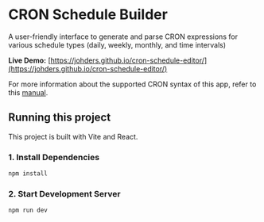 # CRON Schedule Builder

A user-friendly interface to generate and parse CRON expressions for various schedule types (daily, weekly, monthly, and time intervals)

**Live Demo:** [https://johders.github.io/cron-schedule-editor/](https://johders.github.io/cron-schedule-editor/)

For more information about the supported CRON syntax of this app, refer to this [manual](https://github.com/johders/cron-schedule-editor/blob/main/docs/manual.md).

## Running this project

This project is built with Vite and React.

### 1. Install Dependencies

```bash
npm install
```

### 2. Start Development Server
```bash
npm run dev
```